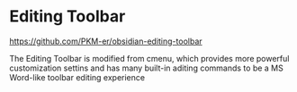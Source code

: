 # Editing Toolbar

https://github.com/PKM-er/obsidian-editing-toolbar

The Editing Toolbar is modified from cmenu, which provides more powerful customization settins and has many built-in aditing commands to be a MS Word-like toolbar editing experience

